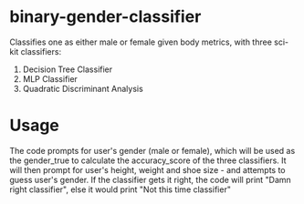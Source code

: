 # binary-gender-classifier

Classifies one as either male or female given body metrics, with three sci-kit classifiers: 

1. Decision Tree Classifier 
2. MLP Classifier 
3. Quadratic Discriminant Analysis 

# Usage

The code prompts for user's gender (male or female), which will be used as the gender_true to calculate the accuracy_score of the three classifiers. It will then prompt for user's height, weight and shoe size - and attempts to guess user's gender. If the classifier gets it right, the code will print "Damn right classifier", else it would print "Not this time classifier" 
